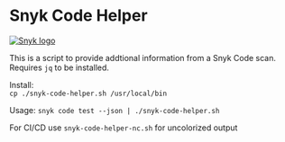 # Snyk Code Helper

[![Snyk logo](https://snyk.io/style/asset/logo/snyk-print.svg)](https://snyk.io)

This is a script to provide addtional information from a Snyk Code scan. Requires ```jq``` to be installed.

Install:  
```cp ./snyk-code-helper.sh /usr/local/bin```   

Usage:
```snyk code test --json | ./snyk-code-helper.sh```

For CI/CD use ```snyk-code-helper-nc.sh``` for uncolorized output